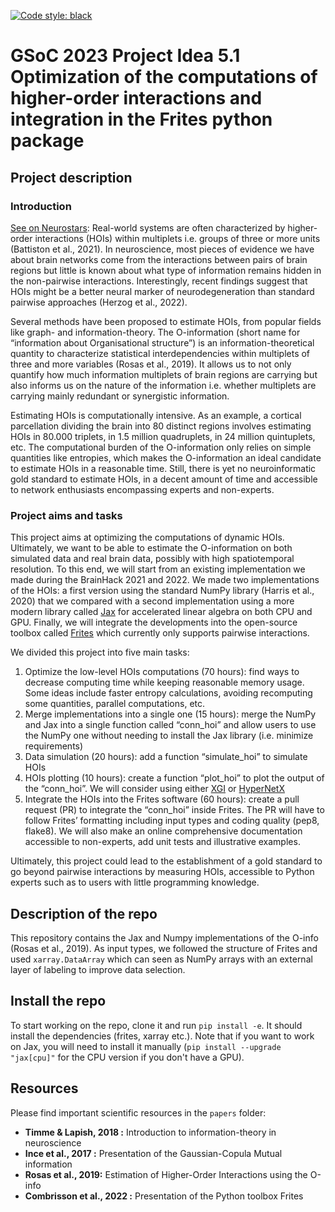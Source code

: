 [![Code style: black](https://img.shields.io/badge/code%20style-black-000000.svg)](https://github.com/psf/black)

# GSoC 2023 Project Idea 5.1 Optimization of the computations of higher-order interactions and integration in the Frites python package

## Project description

### Introduction

[See on Neurostars](https://neurostars.org/t/gsoc-2023-project-idea-5-1-optimization-of-the-computations-of-higher-order-interactions-and-integration-in-the-frites-python-package-175-h/24576):  Real-world systems are often characterized by higher-order interactions (HOIs) within multiplets i.e. groups of three or more units (Battiston et al., 2021). In neuroscience, most pieces of evidence we have about brain networks come from the interactions between pairs of brain regions but little is known about what type of information remains hidden in the non-pairwise interactions. Interestingly, recent findings suggest that HOIs might be a better neural marker of neurodegeneration than standard pairwise approaches (Herzog et al., 2022).

Several methods have been proposed to estimate HOIs, from popular fields like graph- and information-theory. The O-information (short name for “information about Organisational structure”) is an information-theoretical quantity to characterize statistical interdependencies within multiplets of three and more variables (Rosas et al., 2019). It allows us to not only quantify how much information multiplets of brain regions are carrying but also informs us on the nature of the information i.e. whether multiplets are carrying mainly redundant or synergistic information.

Estimating HOIs is computationally intensive. As an example, a cortical parcellation dividing the brain into 80 distinct regions involves estimating HOIs in 80.000 triplets, in 1.5 million quadruplets, in 24 million quintuplets, etc. The computational burden of the O-information only relies on simple quantities like entropies, which makes the O-information an ideal candidate to estimate HOIs in a reasonable time. Still, there is yet no neuroinformatic gold standard to estimate HOIs, in a decent amount of time and accessible to network enthusiasts encompassing experts and non-experts.

### Project aims and tasks

This project aims at optimizing the computations of dynamic HOIs. Ultimately, we want to be able to estimate the O-information on both simulated data and real brain data, possibly with high spatiotemporal resolution. To this end, we will start from an existing implementation we made during the BrainHack 2021 and 2022. We made two implementations of the HOIs: a first version using the standard NumPy library (Harris et al., 2020) that we compared with a second implementation using a more modern library called [Jax](https://github.com/google/jax) for accelerated linear algebra on both CPU and GPU. Finally, we will integrate the developments into the open-source toolbox called [Frites](https://github.com/brainets/frites) which currently only supports pairwise interactions.

We divided this project into five main tasks:

1. Optimize the low-level HOIs computations (70 hours): find ways to decrease computing time while keeping reasonable memory usage. Some ideas include faster entropy calculations, avoiding recomputing some quantities, parallel computations, etc.
2. Merge implementations into a single one (15 hours): merge the NumPy and Jax into a single function called “conn_hoi” and allow users to use the NumPy one without needing to install the Jax library (i.e. minimize requirements)
3. Data simulation (20 hours): add a function “simulate_hoi” to simulate HOIs
4. HOIs plotting (10 hours): create a function “plot_hoi” to plot the output of the “conn_hoi”. We will consider using either [XGI](https://github.com/ComplexGroupInteractions/xgi) or [HyperNetX](https://github.com/pnnl/HyperNetX)
5. Integrate the HOIs into the Frites software (60 hours): create a pull request (PR) to integrate the “conn_hoi” inside Frites. The PR will have to follow Frites’ formatting including input types and coding quality (pep8, flake8). We will also make an online comprehensive documentation accessible to non-experts, add unit tests and illustrative examples.

Ultimately, this project could lead to the establishment of a gold standard to go beyond pairwise interactions by measuring HOIs, accessible to Python experts such as to users with little programming knowledge.

## Description of the repo

This repository contains the Jax and Numpy implementations of the O-info (Rosas et al., 2019). As input types, we followed the structure of Frites and used `xarray.DataArray` which can seen as NumPy arrays with an external layer of labeling to improve data selection.

## Install the repo

To start working on the repo, clone it and run `pip install -e`. It should install the dependencies (frites, xarray etc.). Note that if you want to work on Jax, you will need to install it manually (`pip install --upgrade "jax[cpu]"` for the CPU version if you don't have a GPU).

## Resources

Please find important scientific resources in the `papers` folder:
- **Timme & Lapish, 2018 :** Introduction to information-theory in neuroscience
- **Ince et al., 2017 :** Presentation of the Gaussian-Copula Mutual information
- **Rosas et al., 2019:** Estimation of Higher-Order Interactions using the O-info
- **Combrisson et al., 2022 :** Presentation of the Python toolbox Frites


